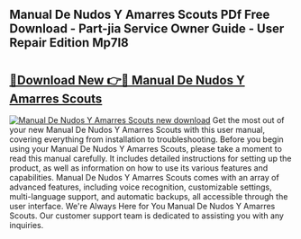 ## Manual De Nudos Y Amarres Scouts PDf Free Download - Part-jia Service Owner Guide - User Repair Edition Mp7I8

# <h2><a href="http://bc418.oget.top/?id=Manual+De+Nudos+Y+Amarres+Scouts">🔗Download New 👉🔴 Manual De Nudos Y Amarres Scouts</a></h2>

[![Manual De Nudos Y Amarres Scouts new download](https://i.imgur.com/5g1atiW.png)](http://bc418.oget.top/?id=Manual+De+Nudos+Y+Amarres+Scouts)
Get the most out of your new Manual De Nudos Y Amarres Scouts with this user manual, covering everything from installation to troubleshooting. Before you begin using your Manual De Nudos Y Amarres Scouts, please take a moment to read this manual carefully. It includes detailed instructions for setting up the product, as well as information on how to use its various features and capabilities. Manual De Nudos Y Amarres Scouts comes with an array of advanced features, including voice recognition, customizable settings, multi-language support, and automatic backups, all accessible through the user interface. We're Always Here for You Manual De Nudos Y Amarres Scouts. Our customer support team is dedicated to assisting you with any inquiries.
